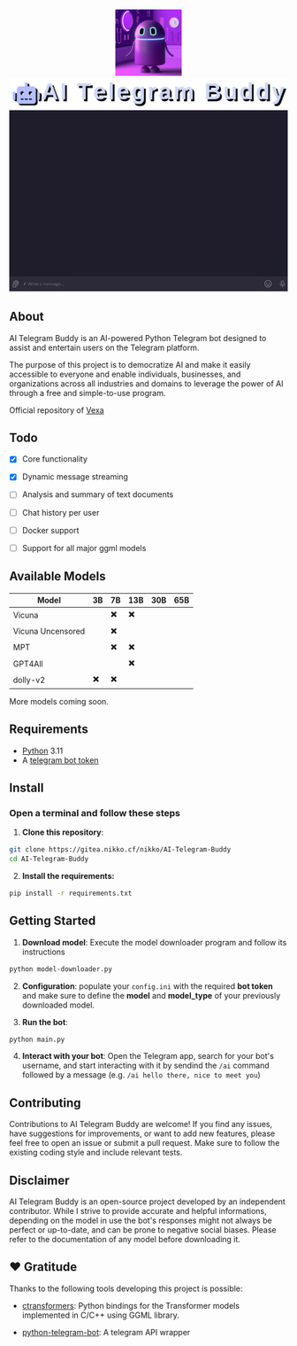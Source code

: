 <h3 align="center">
<img src="assets/buddy.png" height="120" width="120"/></br>
<img src="assets/logo.png"/></br>
<img src="assets/preview.webp"><br>
</h3>

## About
AI Telegram Buddy is an AI-powered Python Telegram bot designed to assist and entertain users on the Telegram platform. 

The purpose of this project is to democratize AI and make it easily accessible to everyone and enable individuals, businesses, and organizations across all industries and domains to leverage the power of AI through a free and simple-to-use program.

Official repository of <a href="https://t.me/vexassistantbot">Vexa</a>

## Todo

* [x] Core functionality
* [x] Dynamic message streaming
* [ ] Analysis and summary of text documents
* [ ] Chat history per user
* [ ] Docker support
* [ ] Support for all major ggml models


## Available Models

Model | 3B | 7B | 13B | 30B | 65B
------------ | ------------- | ------------ | ------------ | ------------ | ------------ |
Vicuna |  | ✖️ | ✖️ |
Vicuna Uncensored |  | ✖️ |  |
MPT |  | ✖️ | ✖️ |
GPT4All |  |  | ✖️ |
dolly-v2 | ✖️ | ✖️ |

More models coming soon.

## Requirements

- <a href=https://www.python.org/>Python</a> 3.11
- A <a href=https://core.telegram.org/bots/tutorial#obtain-your-bot-token>telegram bot token</a>

## Install


### Open a terminal and follow these steps

1. <b>Clone this repository</b>:

```bash 
git clone https://gitea.nikko.cf/nikko/AI-Telegram-Buddy
cd AI-Telegram-Buddy
```

2. <b>Install the requirements:</b>

```bash
pip install -r requirements.txt
```

## Getting Started

1. <b>Download model</b>: Execute the model downloader program and follow its instructions

```bash
python model-downloader.py
```

2. <b>Configuration</b>: populate your `config.ini` with the required <b>bot token</b> and make sure to define the <b>model</b> and <b>model_type</b> of your previously downloaded model.

3. <b>Run the bot</b>:

```bash
python main.py
```

4. <b>Interact with your bot</b>: Open the Telegram app, search for your bot's username, and start interacting with it by sendind the `/ai` command followed by a message (e.g. `/ai hello there, nice to meet you`)

## Contributing

Contributions to AI Telegram Buddy are welcome! If you find any issues, have suggestions for improvements, or want to add new features, please feel free to open an issue or submit a pull request. Make sure to follow the existing coding style and include relevant tests.

## Disclaimer

AI Telegram Buddy is an open-source project developed by an independent contributor. While I strive to provide accurate and helpful informations, depending on the model in use the bot's responses might not always be perfect or up-to-date, and can be prone to negative social biases. Please refer to the documentation of any model before downloading it.

## ❤️ Gratitude
Thanks to the following tools developing this project is possible:

- <a href=https://github.com/marella/ctransformers>ctransformers</a>: Python bindings for the Transformer models implemented in C/C++ using GGML library.

- <a href=https://python-telegram-bot.org/>python-telegram-bot</a>: A telegram API wrapper